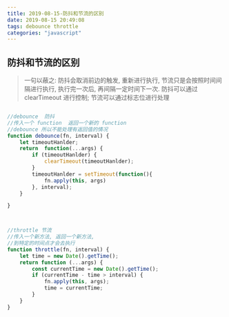 ```yaml
---
title: 2019-08-15-防抖和节流的区别
date: 2019-08-15 20:49:08
tags: debounce throttle
categories: "javascript"
---
```


## 防抖和节流的区别

> 一句以蔽之: 防抖会取消前边的触发, 重新进行执行, 节流只是会按照时间间隔进行执行, 执行完一次后, 再间隔一定时间下一次.
> 防抖可以通过 clearTimeout 进行控制; 节流可以通过标志位进行处理

```js

//debounce  防抖
//传入一个 function  返回一个新的 function
//debounce 所以不能处理有返回值的情况
function debounce(fn, interval) {
    let timeoutHanlder;
    return  function(...args) {
        if (timeoutHanlder) {
            clearTimeout(timeoutHanlder);
        }
        timeoutHanlder = setTimeout(function(){
            fn.apply(this, args)
        }, interval);
    }

}



//throttle 节流
//传入一个新方法, 返回一个新方法,
//到特定的时间点才会去执行
function throttle(fn, interval) {
    let time = new Date().getTime();
    return function (...args) {
        const currentTime = new Date().getTime();
        if (currentTime - time > interval) {
            fn.apply(this, args);
            time = currentTime;
        }
    }
}


```
